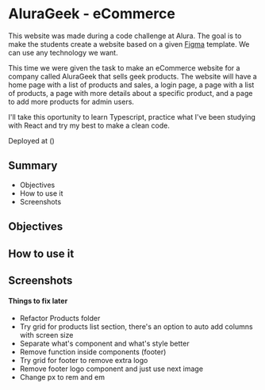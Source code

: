 # AluraGeek - eCommerce

This website was made during a code challenge at Alura. The goal is to make the students create a website based on a given [Figma](https://www.figma.com/file/itJpWbvHxSUcUeMPy1lmof/AluraGeek?node-id=0%3A1) template. We can use any technology we want.

This time we were given the task to make an eCommerce website for a company called AluraGeek that sells geek products. The website will have a home page with a list of products and sales, a login page, a page with a list of products, a page with more details about a specific product, and a page to add more products for admin users.

I'll take this oportunity to learn Typescript, practice what I've been studying with React and try my best to make a clean code.

Deployed at ()

## Summary

- Objectives
- How to use it
- Screenshots

## Objectives

## How to use it

## Screenshots

#### Things to fix later
- Refactor Products folder
- Try grid for products list section, there's an option to auto add columns with screen size
- Separate what's component and what's style better
- Remove function inside components (footer)
- Try grid for footer to remove extra logo
- Remove footer logo component and just use next image
- Change px to rem and em